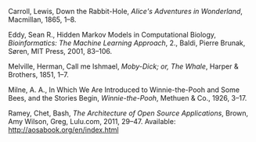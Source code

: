 Carroll, Lewis, Down the Rabbit-Hole, _Alice's Adventures in Wonderland_, Macmillan, 1865, 1–8.

Eddy, Sean R., Hidden Markov Models in Computational Biology, _Bioinformatics: The Machine Learning Approach_, 2., Baldi, Pierre Brunak, Søren, MIT Press, 2001, 83–106.

Melville, Herman, Call me Ishmael, _Moby-Dick; or, The Whale_, Harper & Brothers, 1851, 1–7.

Milne, A. A., In Which We Are Introduced to Winnie-the-Pooh and Some Bees, and the Stories Begin, _Winnie-the-Pooh_, Methuen & Co., 1926, 3–17.

Ramey, Chet, Bash, _The Architecture of Open Source Applications_, Brown, Amy Wilson, Greg, Lulu.com, 2011, 29–47. Available: http://aosabook.org/en/index.html